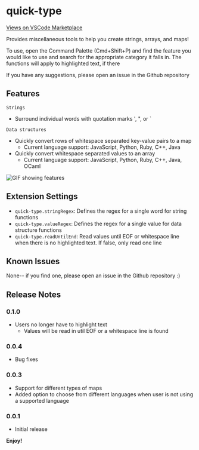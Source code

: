 # quick-type

[Views on VSCode Marketplace](https://marketplace.visualstudio.com/items?itemName=kashish.quick-type)

Provides miscellaneous tools to help you create strings, arrays, and maps!

To use, open the Command Palette (Cmd+Shift+P) and find the feature you would like to use and search for the appropriate category it falls in. The functions will apply to highlighted text, if there

If you have any suggestions, please open an issue in the Github repository

## Features

`Strings`
- Surround individual words with quotation marks ', ", or `

`Data structures`
- Quickly convert rows of whitespace separated key-value pairs to a map
    - Current language support: JavaScript, Python, Ruby, C++, Java
- Quickly convert whitespace separated values to an array
    - Current language support: JavaScript, Python, Ruby, C++, Java, OCaml

![GIF showing features](https://s3.gifyu.com/images/quick-type-0.1.0.gif)

## Extension Settings

* `quick-type.stringRegex`: Defines the regex for a single word for string functions
* `quick-type.valueRegex`: Defines the regex for a single value for data structure functions
* `quick-type.readUntilEnd`: Read values until EOF or whitespace line when there is no highlighted text. If false, only read one line

## Known Issues

None-- if you find one, please open an issue in the Github repository :)

## Release Notes

### 0.1.0

- Users no longer have to highlight text
    - Values will be read in util EOF or a whitespace line is found

### 0.0.4

- Bug fixes

### 0.0.3

- Support for different types of maps
- Added option to choose from different languages when user is not using a supported language

### 0.0.1

- Initial release

**Enjoy!**
